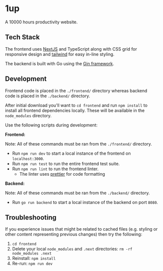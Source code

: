 # 1up

A 10000 hours productivity website.

## Tech Stack

The frontend uses [NextJS](https://nextjs.org/) and TypeScript along with CSS grid for responsive design and [tailwind](https://tailwindcss.com/) for easy in-line styling.

The backend is built with Go using the [Gin framework](https://gin-gonic.com/).

## Development

Frontend code is placed in the `./frontend/` directory whereas backend code is placed in the `./backend/` directory.

After initial download you'll want to `cd frontend` and run `npm install` to install all frontend dependencies locally. These will be available in the `node_modules` directory.

Use the following scripts during development:

**Frontend:**

Note: All of these commands must be ran from the `./frontend/` directory.

- Run `npm run dev` to start a local instance of the frontend on `localhost:3000`.
- Run `npm run test` to run the entire frontend test suite.
- Run `npm run lint` to run the frontend linter.
  - The linter uses [prettier](https://prettier.io/) for code formatting

**Backend:**

Note: All of these commands must be ran from the `./backend/` directory.

- Run `go run backend` to start a local instance of the backend on port `8080`.

## Troubleshooting

If you experience issues that might be related to cached files (e.g. styling or other content representing previous changes) then try the following:

1. `cd frontend`
2. Delete your local `node_modules` and `.next` directories: `rm -rf node_modules .next`
3. Reinstall: `npm install`
4. Re-run: `npm run dev`
